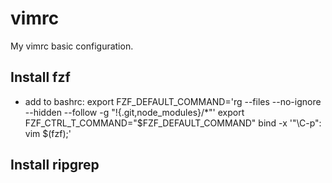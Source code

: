 # vimrc
My vimrc basic configuration.

## Install fzf

- add to bashrc:
export FZF\_DEFAULT\_COMMAND='rg --files --no-ignore --hidden --follow -g "!{.git,node\_modules}/*"'
export FZF_CTRL_T_COMMAND="$FZF_DEFAULT_COMMAND"
bind -x '"\C-p": vim $(fzf);'

## Install ripgrep

